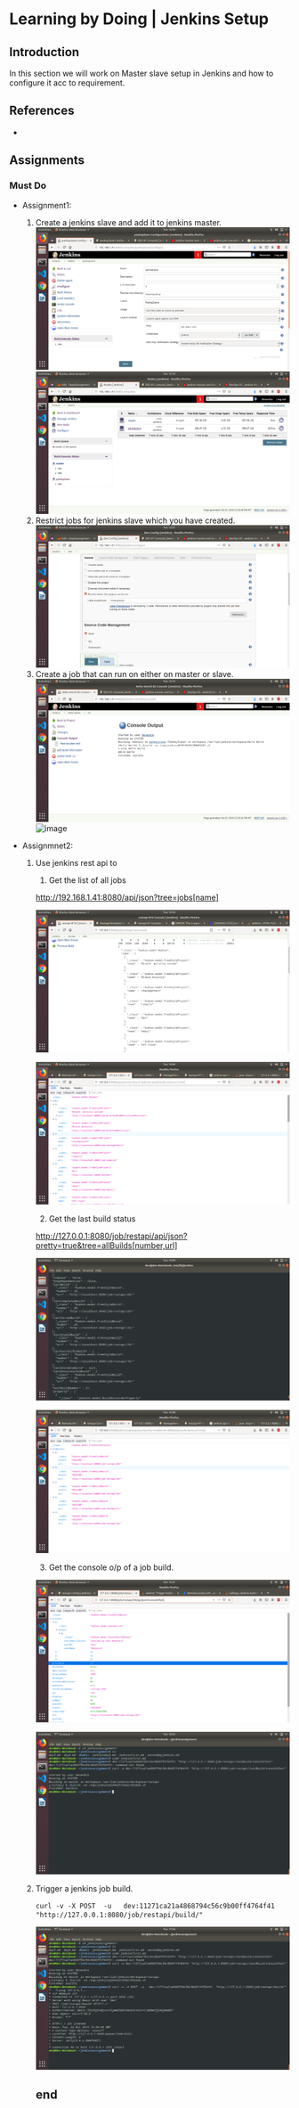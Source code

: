 # Learning by Doing | Jenkins Setup

## Introduction
In this section we will work on Master slave setup in Jenkins and how to configure it acc to requirement.

## References
*

## Assignments
### Must Do

* Assignment1: 
	1. Create a jenkins slave and add it to jenkins master.
    ![image](images/sshnode.png)
    ![image](images/node.png)
	2. Restrict jobs for jenkins slave which you have created.
    ![image](images/slaveproject.png)
	3. Create a job that can run on either on master or slave.
    ![image](images/pankajslave.png)
    ![image](image/runonslve.png)

* Assignmnet2:
	1. Use jenkins rest api to 
		
        1. Get the list of all jobs 
       
        http://192.168.1.41:8080/api/json?tree=jobs[name]
       
        ![image](images/console.png)
       
        ![image](images/browserjob.png)

		2. Get the last build status
        
        http://127.0.0.1:8080/job/restapi/api/json?pretty=true&tree=allBuilds[number,url]
        
        ![image](images/shellbuild.png)
       
        ![images](images/browseroutbuild.png)
		
        3. Get the console o/p of a job build. 
       
        ![image](images/result.png)
        
        ![image](images/myconsoleop.png)
        
         	
    4. Trigger a jenkins job build.
          
           curl -v -X POST  -u   dev:11271ca21a4868794c56c9b00ff4764f41  "http://127.0.0.1:8080/job/restapi/build/"
          
          ![image](images/trigerbuild.png)
         
          ## end